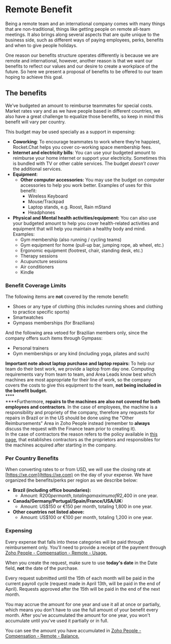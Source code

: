 # Remote Benefit

Being a remote team and an international company comes with many things that are non-traditional, things like getting people on remote all-team meetings. It also brings along several aspects that are quite unique to the business side, such as different ways of paying employees, perks, benefits and when to give people holidays.

One reason our benefits structure operates differently is because we are remote and international, however, another reason is that we want our benefits to reflect our values and our desire to create a workplace of the future. So here we present a proposal of benefits to be offered to our team hoping to achieve this goal.

## The benefits

We’ve budgeted an amount to reimburse teammates for special costs. Market rates vary and as we have people based in different countries, we also have a great challenge to equalize those benefits, so keep in mind this benefit will vary per country.

This budget may be used specially as a support in expensing:

* **Coworking**: To encourage teammates to work where they’re happiest, Rocket.Chat helps you cover co-working space membership fees.
* **Internet and electricity bills**: You can use your budgeted amount to reimburse your home internet or support your electricity. Sometimes this is bundled with TV or other cable services. The budget _doesn’t cover_ the additional services.
* **Equipment**:
  * **Other computer accessories:** You may use the budget on computer accessories to help you work better. Examples of uses for this benefit:
    * Wireless Keyboard
    * Mouse/Trackpad
    * Laptop stands, e.g. Roost, Rain mStand
    * Headphones
* **Physical and Mental health activities/equipment:** You can also use your budgeted amount to help you cover health-related activities and equipment that will help you maintain a healthy body and mind. Examples:
  * Gym membership (also running / cycling teams)
  * Gym equipment for home (pull-up bar, jumping rope, ab wheel, etc.)
  * Ergonomic equipment (footrest, chair, standing desk, etc.)
  * Therapy sessions
  * Acupuncture sessions
  * Air conditioners
  * Kindle

### Benefit Coverage Limits

The following items are **not** covered by the remote benefit:

* Shoes or any type of clothing (this includes running shoes and clothing to practice specific sports)
* Smartwatches
* Gympass memberships (for Brazilians)

And the following area vetoed for Brazilian members only, since the company offers such items through Gympass:

* Personal trainers
* Gym memberships or any kind (including yoga, pilates and such)

**Important note about laptop purchase and laptop repairs:** To help our team do their best work, we provide a laptop from day one. Computing requirements vary from team to team, and Area Leads know best which machines are most appropriate for their line of work, so the company covers the costs to give this equipment to the team, **not being included in the benefit budget.**\
****\
****Furthermore, **repairs to the machines are also not covered for both employees and contractors**. In the case of employees, the machine is a responsibility and propriety of the company, therefore any requests for repairs in Brazil or in the US should be done using the "Other Reimbursements" Area in Zoho People instead (remember to **always** discuss the request with the Finance team prior to creating it). \
In the case of contractors the reason refers to the policy available in [this page](https://handbook.rocket.chat/departments-operations/people/joining/onboarding/laptop-ordering/contractors), that establishes contractors as the proprietors and responsibles for the machines acquired after starting in the company.

### Per Country Benefits

When converting rates to or from USD, we will use the closing rate at [https://xe.com](https://xe.com) on the day of your expense. We have organized the benefits/perks per region as we describe below:

* **Brazil (including office boundaries):**
  * Amount: R$200 per month, totaling a maximum of R$2,400 in one year.
* **Canada/Germany/Portugal/Spain/France/USA/UK:**
  * Amount: US$150 or €150 per month, totaling 1,800 in one year.
* **Other countries not listed above:**
  * Amount: US$100 or €100 per month, totaling 1,200 in one year.

### Expensing

Every expense that falls into these categories will be paid through reimbursement only. You'll need to provide a receipt of the payment through [Zoho People - Compensation - Remote - Usage.](https://people.zoho.com/rocketchat/zp#compensation/form/listview-formId:524549000001060069/viewId:524549000001060071)

When you create the request, make sure to use **today's date** in the Date field, **not** the date of the purchase.

Every request submitted until the 15th of each month will be paid in the current payroll cycle (request made in April 13th, will be paid in the end of April). Requests approved after the 15th will be paid in the end of the next month.

You may accrue the amount for one year and use it all at once or partially, which means you don't have to use the full amount of your benefit every month. After you've accumulated the amount for one year, you won't accumulate until you've used it partially or in full.

You can see the amount you have accumulated in [Zoho People - Compensation - Remote - Balance.](https://people.zoho.com/rocketchat/zp#compensation/form/listview-formId:524549000000841009/viewId:524549000000841011)
